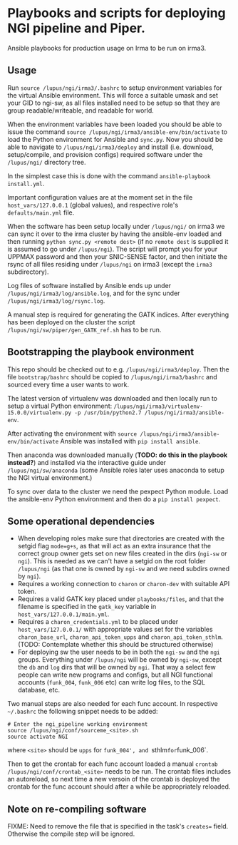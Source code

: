 # Playbooks and scripts for deploying NGI pipeline and Piper. 

Ansible playbooks for production usage on Irma to be run on irma3. 

## Usage 

Run `source /lupus/ngi/irma3/.bashrc` to setup environment variables for the virtual Ansible environment. This will force a suitable umask and set your GID to ngi-sw, as all files installed need to be setup so that they are group readable/writeable, and readable for world. 

When the environment variables have been loaded you should be able to issue the command `source /lupus/ngi/irma3/ansible-env/bin/activate` to load the Python environment for Ansible and `sync.py`. Now you should be able to navigate to `/lupus/ngi/irma3/deploy` and install (i.e. download, setup/compile, and provision configs) required software under the `/lupus/ngi/` directory tree. 

In the simplest case this is done with the command `ansible-playbook install.yml`. 

Important configuration values are at the moment set in the file `host_vars/127.0.0.1` (global values), and respective role's `defaults/main.yml` file. 

When the software has been setup locally under `/lupus/ngi/` on irma3 we can sync it over to the irma cluster by having the ansible-env loaded and then running `python sync.py <remote dest>` (if no `remote dest` is supplied it is assumed to go under `/lupus/ngi`). The script will prompt you for your UPPMAX password and then your SNIC-SENSE factor, and then initiate the rsync of all files residing under `/lupus/ngi` on irma3 (except the `irma3` subdirectory). 

Log files of software installed by Ansible ends up under `/lupus/ngi/irma3/log/ansible.log`, and for the sync under `/lupus/ngi/irma3/log/rsync.log`. 

A manual step is required for generating the GATK indices. After everything has been deployed on the cluster the script `/lupus/ngi/sw/piper/gen_GATK_ref.sh` has to be run. 

## Bootstrapping the playbook environment 

This repo should be checked out to e.g. `/lupus/ngi/irma3/deploy`. Then the file `bootstrap/bashrc` should be copied to `/lupus/ngi/irma3/bashrc` and sourced every time a user wants to work. 

The latest version of virtualenv was downloaded and then locally run to setup a virtual Python environment: `/lupus/ngi/irma3/virtualenv-15.0.0/virtualenv.py -p /usr/bin/python2.7 /lupus/ngi/irma3/ansible-env`. 

After activating the environment with `source /lupus/ngi/irma3/ansible-env/bin/activate` Ansible was installed with `pip install ansible`.
 
Then anaconda was downloaded manually (**TODO: do this in the playbook instead?**) and installed via the interactive guide under `/lupus/ngi/sw/anaconda` (some Ansible roles later uses anaconda to setup the NGI virtual environment.)

To sync over data to the cluster we need the pexpect Python module. Load the ansible-env Python environment and then do a `pip install pexpect`. 

## Some operational dependencies

- When developing roles make sure that directories are created with the setgid flag `mode=g+s`, as that will act as an extra insurance that the correct group owner gets set on new files created in the dirs (`ngi-sw` or `ngi`). This is needed as we can't have a setgid on the root folder `/lupus/ngi` (as that one is owned by `ngi-sw` and we need subdirs owned by `ngi`). 
- Requires a working connection to `charon` or `charon-dev` with suitable API token. 
- Requires a valid GATK key placed under `playbooks/files`, and that the filename is specified in the `gatk_key` variable in `host_vars/127.0.0.1/main.yml`. 
- Requires a `charon_credentials.yml` to be placed under `host_vars/127.0.0.1/` with appropriate values set for the variables `charon_base_url`, `charon_api_token_upps` and `charon_api_token_sthlm`. (TODO: Contemplate whether this should be structured otherwise) 
- For deploying sw the user needs to be in both the `ngi-sw` and the `ngi` groups. Everything under `/lupus/ngi` will be owned by `ngi-sw`, except the `db` and `log` dirs that will be owned by `ngi`. That way a select few people can write new programs and configs, but all NGI functional accounts (`funk_004`, `funk_006` etc) can write log files, to the SQL database, etc. 

Two manual steps are also needed for each func account. In respective `~/.bashrc` the following snippet needs to be added: 

	# Enter the ngi_pipeline working environment
	source /lupus/ngi/conf/sourceme_<site>.sh
	source activate NGI

where `<site>` should be `upps` for `funk_004', and `sthlm` for `funk_006`. 

Then to get the crontab for each func account loaded a manual `crontab /lupus/ngi/conf/crontab_<site>` needs to be run. The crontab files includes an autoreload, so next time a new versoin of the crontab is deployed the crontab for the func account should after a while be appropriately reloaded. 

## Note on re-compiling software

FIXME: Need to remove the file that is specified in the task's `creates=` field. Otherwise the compile step will be ignored.  
